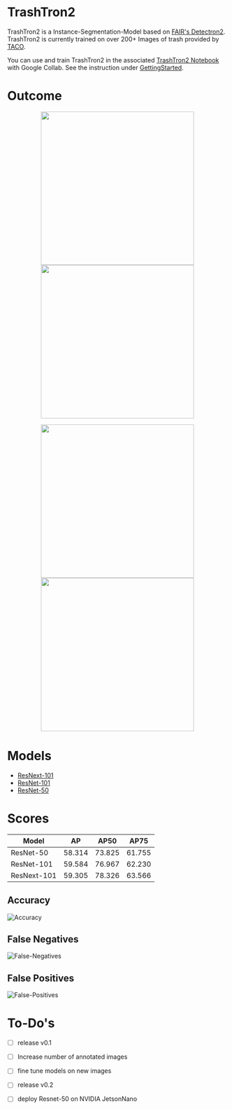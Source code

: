 # TrashTron2

TrashTron2 is a Instance-Segmentation-Model based on [FAIR's Detectron2](https://github.com/facebookresearch/detectron2). TrashTron2 is currently trained on over 200+ Images of trash provided by [TACO](https://github.com/pedropro/TACO).

You can use and train TrashTron2 in the associated [TrashTron2 Notebook](https://colab.research.google.com/drive/1IrutxbF5P1LnbXOjIhMCBu6hJdr5qrjz?usp=sharing) with Google Collab. See the instruction under [GettingStarted](https://github.com/therealgherkhin/TrashTron2/blob/main/GettingStarted.md).

# Outcome

<p align="middle">
  <img src="https://i.imgur.com/lRNhIrW.jpg" width="350" />
  <img src="https://i.imgur.com/E2DwveS.jpg" width="350" /> 
</p>
<p align="middle" >
  <img src="https://i.imgur.com/t63GG42.jpg" width="350" />
  <img src="https://i.imgur.com/cebWJvc.png" width="350" /> 
</p>

# Models

* [ResNext-101](https://arxiv.org/pdf/1611.05431v2.pdf)
* [ResNet-101](https://arxiv.org/pdf/1512.03385.pdf)
* [ResNet-50](https://arxiv.org/pdf/1512.03385.pdf)

# Scores
Model | AP | AP50 | AP75 
--- | --- | --- | --- 
ResNet-50 | 58.314 | 73.825 | 61.755
ResNet-101 | 59.584 | 76.967 | 62.230
ResNext-101 | 59.305 | 78.326 | 63.566

## Accuracy

![Accuracy](https://i.imgur.com/SpIIGzh.png)

## False Negatives

![False-Negatives](https://i.imgur.com/vm75baV.png)

## False Positives

![False-Positives](https://i.imgur.com/xMij5o7.png)

# To-Do's
- [ ] release v0.1

- [ ] Increase number of annotated images

- [ ] fine tune models on new images

- [ ] release v0.2

- [ ] deploy Resnet-50 on NVIDIA JetsonNano
